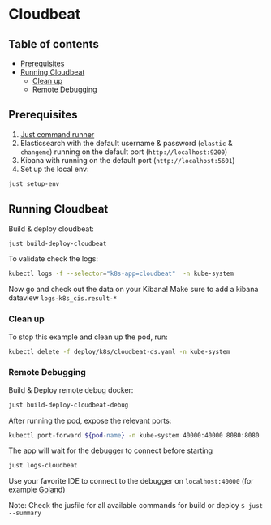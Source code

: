 # Cloudbeat 

## Table of contents
- [Prerequisites](#prerequisites)
- [Running Cloudbeat](#running-cloudbeat)
  - [Clean up](#clean-up)
  - [Remote Debugging](#remote-debugging)


## Prerequisites
1. [Just command runner](https://github.com/casey/just)
2. Elasticsearch with the default username & password (`elastic` & `changeme`) running on the default port (`http://localhost:9200`)
3. Kibana with running on the default port (`http://localhost:5601`)
4. Set up the local env:

```zsh
just setup-env
```

## Running Cloudbeat

Build & deploy cloudbeat:

```zsh
just build-deploy-cloudbeat
```

To validate check the logs:

```zsh
kubectl logs -f --selector="k8s-app=cloudbeat"  -n kube-system
```

Now go and check out the data on your Kibana! Make sure to add a kibana dataview `logs-k8s_cis.result-*`

### Clean up

To stop this example and clean up the pod, run:
```zsh
kubectl delete -f deploy/k8s/cloudbeat-ds.yaml -n kube-system
```
### Remote Debugging

Build & Deploy remote debug docker:

```zsh
just build-deploy-cloudbeat-debug
```

After running the pod, expose the relevant ports:
```zsh
kubectl port-forward ${pod-name} -n kube-system 40000:40000 8080:8080
```

The app will wait for the debugger to connect before starting

```zsh
just logs-cloudbeat
```

Use your favorite IDE to connect to the debugger on `localhost:40000` (for example [Goland](https://www.jetbrains.com/help/go/attach-to-running-go-processes-with-debugger.html#step-3-create-the-remote-run-debug-configuration-on-the-client-computer))

Note: Check the jusfile for all available commands for build or deploy `$ just --summary`
</br>

